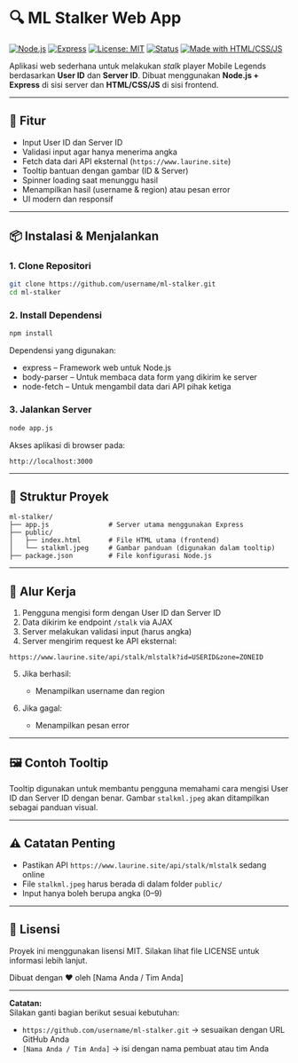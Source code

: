 # 🔍 ML Stalker Web App

[![Node.js](https://img.shields.io/badge/Node.js-18.x-brightgreen?logo=node.js)](https://nodejs.org/)
[![Express](https://img.shields.io/badge/Express.js-Web%20Framework-blue?logo=express)](https://expressjs.com/)
[![License: MIT](https://img.shields.io/badge/License-MIT-blue.svg)](LICENSE)
[![Status](https://img.shields.io/badge/status-BETA-orange)]()
[![Made with HTML/CSS/JS](https://img.shields.io/badge/Made%20with-HTML%2FCSS%2FJS-informational)]()

Aplikasi web sederhana untuk melakukan *stalk* player Mobile Legends berdasarkan **User ID** dan **Server ID**. Dibuat menggunakan **Node.js + Express** di sisi server dan **HTML/CSS/JS** di sisi frontend.

---

## 🚀 Fitur

- Input User ID dan Server ID
- Validasi input agar hanya menerima angka
- Fetch data dari API eksternal (`https://www.laurine.site`)
- Tooltip bantuan dengan gambar (ID & Server)
- Spinner loading saat menunggu hasil
- Menampilkan hasil (username & region) atau pesan error
- UI modern dan responsif

---

## 📦 Instalasi & Menjalankan

### 1. Clone Repositori

```bash
git clone https://github.com/username/ml-stalker.git
cd ml-stalker
```

### 2. Install Dependensi

```bash
npm install
```

Dependensi yang digunakan:

- express – Framework web untuk Node.js
- body-parser – Untuk membaca data form yang dikirim ke server
- node-fetch – Untuk mengambil data dari API pihak ketiga

### 3. Jalankan Server

```bash
node app.js
```

Akses aplikasi di browser pada:

```
http://localhost:3000
```

---

## 📁 Struktur Proyek

```
ml-stalker/
├── app.js               # Server utama menggunakan Express
├── public/
│   ├── index.html       # File HTML utama (frontend)
│   └── stalkml.jpeg     # Gambar panduan (digunakan dalam tooltip)
├── package.json         # File konfigurasi Node.js
```

---

## 🔄 Alur Kerja

1. Pengguna mengisi form dengan User ID dan Server ID
2. Data dikirim ke endpoint `/stalk` via AJAX
3. Server melakukan validasi input (harus angka)
4. Server mengirim request ke API eksternal:

```
https://www.laurine.site/api/stalk/mlstalk?id=USERID&zone=ZONEID
```

5. Jika berhasil:
   - Menampilkan username dan region

6. Jika gagal:
   - Menampilkan pesan error

---

## 🖼️ Contoh Tooltip

Tooltip digunakan untuk membantu pengguna memahami cara mengisi User ID dan Server ID dengan benar. Gambar `stalkml.jpeg` akan ditampilkan sebagai panduan visual.

---

## ⚠️ Catatan Penting

- Pastikan API `https://www.laurine.site/api/stalk/mlstalk` sedang online
- File `stalkml.jpeg` harus berada di dalam folder `public/`
- Input hanya boleh berupa angka (0–9)

---

## 🧾 Lisensi

Proyek ini menggunakan lisensi MIT. Silakan lihat file LICENSE untuk informasi lebih lanjut.

Dibuat dengan ❤️ oleh [Nama Anda / Tim Anda]

---

**Catatan:**  
Silakan ganti bagian berikut sesuai kebutuhan:
- `https://github.com/username/ml-stalker.git` → sesuaikan dengan URL GitHub Anda
- `[Nama Anda / Tim Anda]` → isi dengan nama pembuat atau tim Anda

